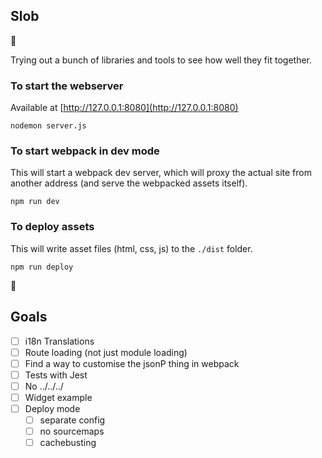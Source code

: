 ## Slob

:snail:

Trying out a bunch of libraries and tools to see how well they fit together.

### To start the webserver

Available at [http://127.0.0.1:8080](http://127.0.0.1:8080)

```
nodemon server.js
```

### To start webpack in dev mode

This will start a webpack dev server, which will proxy the actual site from
another address (and serve the webpacked assets itself).

```
npm run dev
```

### To deploy assets

This will write asset files (html, css, js) to the `./dist` folder.

```
npm run deploy
```

:dancer:

## Goals

- [ ] i18n Translations
- [ ] Route loading (not just module loading)
- [ ] Find a way to customise the jsonP thing in webpack
- [ ] Tests with Jest
- [ ] No ../../../
- [ ] Widget example
- [ ] Deploy mode
  - [ ] separate config
  - [ ] no sourcemaps
  - [ ] cachebusting

